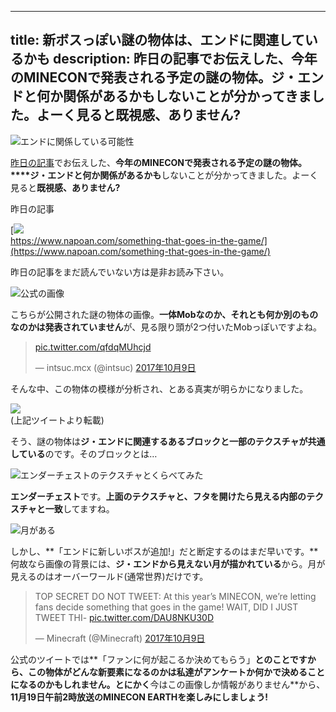 
---
title: 新ボスっぽい謎の物体は、エンドに関連しているかも
description: 昨日の記事でお伝えした、今年のMINECONで発表される予定の謎の物体。ジ・エンドと何か関係があるかもしないことが分かってきました。よーく見ると既視感、ありません?
---

![エンドに関係している可能性](https://cdn-ak.f.st-hatena.com/images/fotolife/s/sasigume/20210208/20210208111000.png)

[昨日の記事](https://www.napoan.com/something-that-goes-in-the-game/)でお伝えした、**今年のMINECONで発表される予定の謎の物体。****ジ・エンドと何か関係があるかも**しないことが分かってきました。よーく見ると**既視感、ありません?**

昨日の記事

[![](https://cdn-ak.f.st-hatena.com/images/fotolife/s/sasigume/20210208/20210208102849.png)  
https://www.napoan.com/something-that-goes-in-the-game/](https://www.napoan.com/something-that-goes-in-the-game/)

昨日の記事をまだ読んでいない方は是非お読み下さい。

![公式の画像](https://cdn-ak.f.st-hatena.com/images/fotolife/s/sasigume/20210208/20210208110215.jpg)

こちらが公開された謎の物体の画像。**一体Mobなのか、それとも何か別のものなのかは発表されていません**が、見る限り頭が2つ付いたMobっぽいですよね。

> [pic.twitter.com/qfdqMUhcjd](https://t.co/qfdqMUhcjd)
> 
> — intsuc.mcx (@intsuc) [2017年10月9日](https://twitter.com/intsuc/status/917402716317507584?ref_src=twsrc%5Etfw)

そんな中、この物体の模様が分析され、とある真実が明らかになりました。

![](https://cdn-ak.f.st-hatena.com/images/fotolife/s/sasigume/20210208/20210208110224.jpg)  
(上記ツイートより転載)

そう、謎の物体は**ジ・エンドに関連するあるブロックと一部のテクスチャが共通している**のです。そのブロックとは…

![エンダーチェストのテクスチャとくらべてみた](https://cdn-ak.f.st-hatena.com/images/fotolife/s/sasigume/20210208/20210208110228.png)

**エンダーチェスト**です。**上面のテクスチャと、フタを開けたら見える内部のテクスチャと一致**してますね。

![月がある](https://cdn-ak.f.st-hatena.com/images/fotolife/s/sasigume/20210208/20210208110219.png)

しかし、**「エンドに新しいボスが追加!」だと断定するのはまだ早いです。**何故なら画像の背景には、**ジ・エンドから見えない月が描かれている**から。月が見えるのはオーバーワールド(通常世界)だけです。

> TOP SECRET DO NOT TWEET: At this year’s MINECON, we’re letting fans decide something that goes in the game! WAIT, DID I JUST TWEET THI- [pic.twitter.com/DAU8NKU30D](https://t.co/DAU8NKU30D)
> 
> — Minecraft (@Minecraft) [2017年10月9日](https://twitter.com/Minecraft/status/917387172604370944?ref_src=twsrc%5Etfw)

公式のツイートでは**「ファンに何が起こるか決めてもらう」**とのことですから、この物体がどんな新要素になるのかは私達がアンケートか何かで決めることになるのかもしれません。とにかく**今はこの画像しか情報がありません**から、**11月19日午前2時放送のMINECON EARTHを楽しみにしましょう!**

